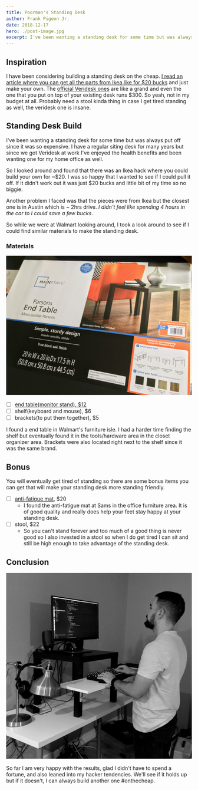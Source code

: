 ```yaml
---
title: Poorman's Standing Desk
author: Frank Pigeon Jr.
date: 2018-12-17
hero: ./post-image.jpg
excerpt: I've been wanting a standing desk for some time but was always put off since it was so expensive. 
---
```


## Inspiration

I have been considering building a standing desk on the cheap. [I read an article where you can get all the parts from Ikea like for \$20 bucks](http://iamnotaprogrammer.com/Ikea-Standing-desk-for-22-dollars.html) and just make your own. The [official Veridesk ones](https://www.amazon.com/VARIDESK-Height-Adjustable-Standing-Desk-Pro/dp/B00BBFXBF4) are like a grand and even the one that you put on top of your existing desk runs \$300. So yeah, not in my budget at all. Probably need a stool kinda thing in case I get tired standing as well, the veridesk one is insane.

## Standing Desk Build

I've been wanting a standing desk for some time but was always put off since it was so expensive. I have a regular siting desk for many years but since we got Veridesk at work I've enjoyed the health benefits and been wanting one for my home office as well.

So I looked around and found that there was an Ikea hack where you could build your own for ~$20. I was so happy that I wanted to see if I could pull it off. If it didn't work out it was just $20 bucks and little bit of my time so no biggie.

Another problem I faced was that the pieces were from Ikea but the closest one is in Austin which is ~ 2hrs drive. _I didn't feel like spending 4 hours in the car to I could save a few bucks_.

So while we were at Walmart looking around, I took a look around to see if I could find similar materials to make the standing desk.

### Materials

![end table from Walmart](./end-table.jpg)

- [ ] [end table(monitor stand), \$12](https://www.walmart.com/ip/Mainstays-Parsons-End-Table-Multiple-Colors/47827019)
- [ ] shelf(keyboard and mouse), \$6
- [ ] brackets(to put them together), \$5

I found a end table in Walmart's furniture isle. I had a harder time finding the shelf but eventually found it in the tools/hardware area in the closet organizer area. Brackets were also located right next to the shelf since it was the same brand.

## Bonus

You will eventually get tired of standing so there are some bonus items you can get that will make your standing desk more standing friendly.

- [ ] [anti-fatigue mat](https://www.samsclub.com/sams/comfort-mat-20-x-39-black/prod20640234.ip), \$20
  - I found the anti-fatigue mat at Sams in the office furniture area. It is of good quality and really does help your feet stay happy at your standing desk.
- [ ] stool, \$22
  - So you can't stand forever and too much of a good thing is never good so I also invested in a stool so when I do get tired I can sit and still be high enough to take advantage of the standing desk.

## Conclusion

![happy dev](./standing-desk.jpg)

So far I am very happy with the results, glad I didn't have to spend a fortune, and also leaned into my hacker tendencies. We'll see if it holds up but if it doesn't, I can always build another one #onthecheap.
